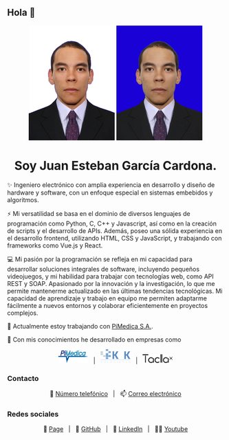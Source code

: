 ## Hola 👋

<div align="center">

<img src="https://github.com/juanezcere/juanezcere.github.io/blob/master/light_photo.jpg?raw=true#gh-light-mode-only" alt="Foto del desarrollador con fondo oscuro" width="200">
<img src="https://github.com/juanezcere/juanezcere.github.io/blob/master/dark_photo.jpg?raw=true#gh-dark-mode-only" alt="Foto del desarrollador con fondo claro" width="200">

# Soy Juan Esteban García Cardona.
</div>

✨ Ingeniero electrónico con amplia experiencia en desarrollo y diseño de hardware y software, con un enfoque especial en sistemas embebidos y algoritmos.

⚡ Mi versatilidad se basa en el dominio de diversos lenguajes de programación como Python, C, C++ y Javascript, así como en la creación de scripts y el desarrollo de APIs.
Además, poseo una sólida experiencia en el desarrollo frontend, utilizando HTML, CSS y JavaScript, y trabajando con frameworks como Vue.js y React.

💻 Mi pasión por la programación se refleja en mi capacidad para desarrollar soluciones integrales de software, incluyendo pequeños videojuegos, y mi habilidad para trabajar con tecnologías web, como API REST y SOAP. Apasionado por la innovación y la investigación, lo que me permite mantenerme actualizado en las últimas tendencias tecnológicas. Mi capacidad de aprendizaje y trabajo en equipo me permiten adaptarme fácilmente a nuevos entornos y colaborar eficientemente en proyectos complejos.

🌱 Actualmente estoy trabajando con [PiMedica S.A.](https://pimedica.com/).

💼 Con mis conocimientos he desarrollado en empresas como
<div align="center">

[<img src="https://github.com/juanezcere/juanezcere.github.io/blob/master/Logo-pimedica-f.png?raw=true" alt="Logo de PiMedica" width="70px">](https://pimedica.com/) &nbsp; |  &nbsp; [<img src="https://github.com/juanezcere/juanezcere.github.io/blob/master/k2k_brand.png?raw=true" alt="Logo de K2K Soluciones" width="70px">](https://k2ksoluciones.com/) &nbsp; |  &nbsp; [<img src="https://github.com/juanezcere/juanezcere.github.io/blob/master/taclla_brand.png?raw=true" alt="Logo de Taclla" width="70px">](https://taclla.com/)

</div>

### Contacto

<div align="center">

💬 [Número telefónico]() &nbsp; |  &nbsp; 📫 [Correo electrónico](mailto:juanezcere@gmail.com)

</div>

### Redes sociales

<div align="center">

📄 [Page](https://juanezcere.github.io/) &nbsp; |  &nbsp; 📂 [GitHub](https://github.com/juanezcere) &nbsp; |  &nbsp; 🔭 [LinkedIn](https://www.linkedin.com/in/juan-esteban-garcia-cardona-221222238/) &nbsp; |  &nbsp; 👨‍💻 [Youtube](https://www.youtube.com/@MrJuanezzz)

</div>
